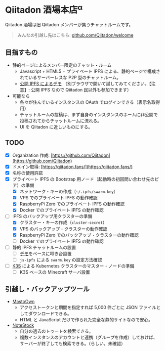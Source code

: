 # Qiitadon 酒場本店<sup>α</sup>

Qiitadon 酒場は旧 Qiitadon メンバーが集うチャットルームです。

> みんなの引越し先はこちら: [github.com/Qiitadon/welcome](https://github.com/Qiitadon/welcome/blob/main/README.md)

## 目指すもの

- 静的ページによるメンバー限定のチャット・ルーム
  - Javascript + HTML5 + プライベート IPFS による、静的ページで構成されているサーバーレスな P2P 型のチャットルーム。
  - [公開 IPFS によるデモ](https://ipfs.io/ipfs/bafybeia5f2yk6td7ciroeped2uwfivo333b524t3zmoderfhl3xn7wi7aa/) （別ブラウザで開いて試してみてください。【注意】: 公開 IPFS なので Qiitadon 民以外も参加できます）
- 可能なら
  - 各々が住んでいるインスタンスの OAuth でログインできる（表示名取得用）
  - チャットルームの投稿は、まず自身のインスタンスのホームに非公開で投稿されてからチャットルームに流れる。
  - UI を Qiitadon に近しいものにする。

## TODO

- [x] Organization 作成: [https://github.com/Qiitadon](https://github.com/Qiitadon)
- [x] ドメイン取得: [https://qiitadon.fans/](https://qiitadon.fans/)
- [x] 名称の使用許諾
- [x] プライベート IPFS の Bootstrap 用ノード（起動時の初回問い合わせ先のピア）の準備
  - [x] ネットワーク・キーの作成（`~/.ipfs/swarm.key`）
  - [x] VPS でのプライベート IPFS の動作確認
  - [x] RaspberryPi Zero でのプライベート IPFS の動作確認
  - [x] Docker でのプライベート IPFS の動作確認
- [ ] IPFS のバックアップ用クラスターの準備
  - [x] クラスター・キーの作成（`cluster-secret`）
  - [x] VPS のバックアップ・クラスターの動作確認
  - [x] RaspberryPi Zero でのバックアップ・クラスターの動作確認
  - [ ] Docker でのプライベート IPFS の動作確認
- [ ] 静的 IPFS チャットルームの設置
   - [ ] [デモ](https://ipfs.io/ipfs/bafybeia5f2yk6td7ciroeped2uwfivo333b524t3zmoderfhl3xn7wi7aa/)をベースに叩き台設置
   - [ ] `js-ipfs` による `swarm.key` の設定方法確認
- [ ] [K3S](https://k3s.io/) による Kubernetes クラスターのマスター・ノードの準備
   - [ ] K3S ベースの Minecraft サーバ設置

## 引越し・バックアップツール

- [MastoOwn](https://hidao80.github.io/MastoOwn/)
  - アクセストークンと期間を指定すれば 5,000 件ごとに JSON ファイルとしてダウンロードできる。
  - HTML と JavaScript だけで作られた完全な静的サイトなので安心。
- [NoteStock](https://notestock.osa-p.net/)
  - 自分の過去のトゥートを検索できる。
  - 複数インスタンスのアカウントと連携（グループを作成）しておけば、サーバーが終了しても検索できる。（らしい。未確認）

